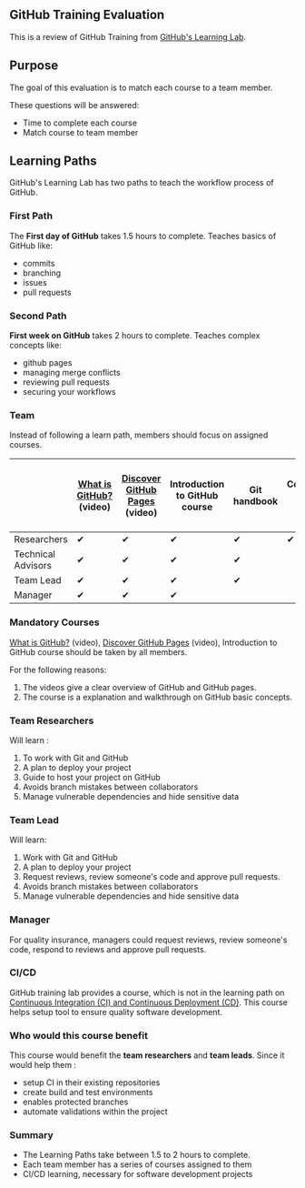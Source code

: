 ## GitHub Training Evaluation

This is a review of GitHub Training from [GitHub's Learning Lab](https://lab.github.com/githubtraining/paths).



## Purpose

The goal of this evaluation is to match each course to a team member. 

These questions will be answered: 
  - Time to complete each course
  - Match course to team member



## Learning Paths

GitHub's Learning Lab has two paths to teach the workflow process of GitHub.


### First Path

The **First day of GitHub** takes 1.5 hours to complete. Teaches basics of GitHub like:
  - commits
  - branching
  - issues
  - pull requests


### Second Path

**First week on GitHub** takes 2 hours to complete. Teaches complex concepts like:
  - github pages
  - managing merge conflicts
  - reviewing pull requests 
  - securing your workflows




### Team

Instead of following a learn path, members should focus on assigned courses.

|                    | [What is GitHub?](https://www.youtube.com/watch?v=w3jLJU7DT5E&feature=youtu.be) (video) | [Discover GitHub Pages](https://www.youtube.com/watch?v=2MsN8gpT6jY&feature=youtu.be) (video) | Introduction to GitHub course | Git handbook | Communicating using Markdowns | Uploading your project to GitHub | GitHub Pages | Managing merge conflicts | Securing your workflows | Reviewing pull requests | [Continuous Integration (CI) and Continuous Deployment (CD)](https://lab.github.com/githubtraining/continuous-integration-with-travis-ci) |
|--------------------|-----------------------------------------------------------------------------------------|-----------------------------------------------------------------------------------------------|-------------------------------|--------------|-------------------------------|----------------------------------|--------------|--------------------------|-------------------------|-------------------------|-------------------------------------------------------------------------------------------------------------------------------------------|
| Researchers        | ✔                                                                                       | ✔                                                                                             | ✔                             | ✔            | ✔                             | ✔                                | ✔            | ✔                        | ✔                       |                         | ✔                                                                                                                                         |
| Technical Advisors | ✔                                                                                       | ✔                                                                                             |  ✔                            | ✔            |                               | ✔                                |              | ✔                        | ✔                       | ✔                       |                                                                                                                                           |
| Team Lead          | ✔                                                                                       | ✔                                                                                             | ✔                             | ✔            |                               | ✔                                |              | ✔                        | ✔                       | ✔                       | ✔                                                                                                                                         |
| Manager            | ✔                                                                                       | ✔                                                                                             | ✔                             |              |                               |                                  |              |                          |                         | ✔                       |                                                                                                                                           |
 
 
 


### Mandatory Courses
 
[What is GitHub?](https://www.youtube.com/watch?v=w3jLJU7DT5E&feature=youtu.be) (video), [Discover GitHub Pages](https://www.youtube.com/watch?v=2MsN8gpT6jY&feature=youtu.be) (video), Introduction to GitHub course should be taken by all members. 

For the following reasons: 
  1. The videos give a clear overview of GitHub and GitHub pages. 
  2. The course is a explanation and walkthrough on GitHub basic concepts.


 
### Team Researchers

Will learn :  
  1. To work with Git and GitHub
  2. A plan to deploy your project
  3. Guide to host your project on GitHub 
  4. Avoids branch mistakes between collaborators
  5. Manage vulnerable dependencies and hide sensitive data



### Team Lead

Will learn: 
  1. Work with Git and GitHub
  2. A plan to deploy your project
  3. Request reviews, review someone's code and approve pull requests.
  4. Avoids branch mistakes between collaborators
  5. Manage vulnerable dependencies and hide sensitive data



### Manager

For quality insurance, managers could request reviews, review someone's code, respond to reviews and approve pull requests.



### CI/CD

GitHub training lab provides a course, which is not in the learning path on [Continuous Integration (CI) and Continuous Deployment (CD)](https://lab.github.com/githubtraining/continuous-integration-with-travis-ci).
This course helps setup tool to ensure quality software development. 


### Who would this course benefit
This course would benefit the **team researchers** and **team leads**. Since it would help them :
  - setup CI in their existing repositories
  - create build and test environments
  - enables protected branches
  - automate validations within the project



### Summary
  - The Learning Paths take between 1.5 to 2 hours to complete.
  - Each team member has a series of courses assigned to them
  - CI/CD learning, necessary for software development projects
